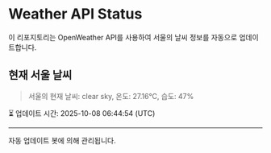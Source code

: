 
# Weather API Status

이 리포지토리는 OpenWeather API를 사용하여 서울의 날씨 정보를 자동으로 업데이트합니다.

## 현재 서울 날씨
> 서울의 현재 날씨: clear sky, 온도: 27.16°C, 습도: 47%

⏳ 업데이트 시간: 2025-10-08 06:44:54 (UTC)

---
자동 업데이트 봇에 의해 관리됩니다.
